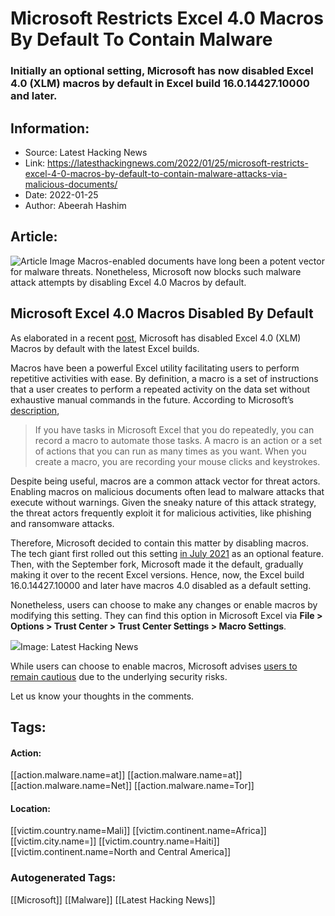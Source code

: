 # Microsoft Restricts Excel 4.0 Macros By Default To Contain Malware
### Initially an optional setting, Microsoft has now disabled Excel 4.0 (XLM) macros by default in Excel build 16.0.14427.10000 and later.

## Information:
+ Source: Latest Hacking News
+ Link: https://latesthackingnews.com/2022/01/25/microsoft-restricts-excel-4-0-macros-by-default-to-contain-malware-attacks-via-malicious-documents/
+ Date: 2022-01-25
+ Author: Abeerah Hashim


## Article:
![Article Image](https://latesthackingnews.com/wp-content/uploads/2019/06/Microsoft-Excel-Power-Query.png)
 Macros-enabled documents have long been a potent vector for malware threats. Nonetheless, Microsoft now blocks such malware attack attempts by disabling Excel 4.0 Macros by default.

 Microsoft Excel 4.0 Macros Disabled By Default
----------------------------------------------

 As elaborated in a recent [post](https://techcommunity.microsoft.com/t5/excel-blog/excel-4-0-xlm-macros-now-restricted-by-default-for-customer/ba-p/3057905), Microsoft has disabled Excel 4.0 (XLM) Macros by default with the latest Excel builds.

 Macros have been a powerful Excel utility facilitating users to perform repetitive activities with ease. By definition, a macro is a set of instructions that a user creates to perform a repeated activity on the data set without exhaustive manual commands in the future. According to Microsoft’s [description](https://support.microsoft.com/en-us/office/quick-start-create-a-macro-741130ca-080d-49f5-9471-1e5fb3d581a8),

 
> If you have tasks in Microsoft Excel that you do repeatedly, you can record a macro to automate those tasks. A macro is an action or a set of actions that you can run as many times as you want. When you create a macro, you are recording your mouse clicks and keystrokes.
> 
> 

 Despite being useful, macros are a common attack vector for threat actors. Enabling macros on malicious documents often lead to malware attacks that execute without warnings. Given the sneaky nature of this attack strategy, the threat actors frequently exploit it for malicious activities, like phishing and ransomware attacks.

 Therefore, Microsoft decided to contain this matter by disabling macros. The tech giant first rolled out this setting [in July 2021](https://techcommunity.microsoft.com/t5/excel-blog/restrict-usage-of-excel-4-0-xlm-macros-with-new-macro-settings/ba-p/2528450) as an optional feature. Then, with the September fork, Microsoft made it the default, gradually making it over to the recent Excel versions. Hence, now, the Excel build 16.0.14427.10000 and later have macros 4.0 disabled as a default setting.

 Nonetheless, users can choose to make any changes or enable macros by modifying this setting. They can find this option in Microsoft Excel via **File > Options > Trust Center > Trust Center Settings > Macro Settings**.

 ![](https://latesthackingnews.com/wp-content/uploads/2022/01/Microsoft-excel-4.0-macros.png)Image: Latest Hacking News

 While users can choose to enable macros, Microsoft advises [users to remain cautious](https://latesthackingnews.com/2020/12/14/cybersecurity-best-practices-for-employees/) due to the underlying security risks.

 Let us know your thoughts in the comments.

   


## Tags:

#### Action:
[[action.malware.name=at]] [[action.malware.name=at]] [[action.malware.name=Net]] [[action.malware.name=Tor]]

#### Location:
[[victim.country.name=Mali]] [[victim.continent.name=Africa]] [[victim.city.name=]] [[victim.country.name=Haiti]] [[victim.continent.name=North and Central America]]

### Autogenerated Tags:
[[Microsoft]] [[Malware]] [[Latest Hacking News]]

